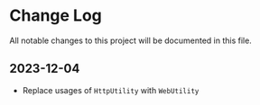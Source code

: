 # Change Log

All notable changes to this project will be documented in this file.

## 2023-12-04

- Replace usages of `HttpUtility` with `WebUtility`

